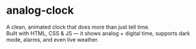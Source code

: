 # analog-clock
A clean, animated clock that does more than just tell time.
<br>
Built with HTML, CSS & JS — it shows analog + digital time, supports dark mode, alarms, and even live weather.
<br>
